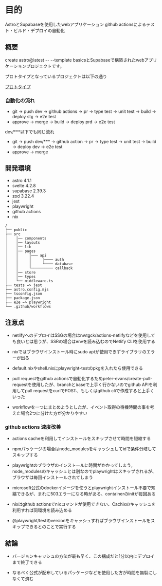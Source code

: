 # 目的

AstroとSupabaseを使用したwebアプリケーション
github actionsによるテスト・ビルド・デプロイの自動化

## 概要

create astro@latest -- --template basicsとSupabaseで構築されたwebアプリケーションプロジェクトです。

プロトタイプとなっているプロジェクトは以下の通り

[プロトタイプ](https://github.com/k-gitest/astro-svelte-supabase-prototype)

### 自動化の流れ

- git -> push dev -> github actions -> pr -> type test -> unit test -> build -> deploy stg -> e2e test
- approve -> merge -> build -> deploy prd -> e2e test

dev/***以下でも同じ流れ

- git -> push dev/*** -> github action -> pr -> type test -> unit test -> build -> deploy dev -> e2e test
- approve -> merge

## 開発環境

- astro 4.1.1
- svelte 4.2.8
- supabase 2.39.3
- zod 3.22.4
- jest
- playwright
- github actions
- nix

```text
/ 
├── public 
├── src
│    │── components
│    │── layouts
│    │── lib
│    │── pages
│    │     │─── api
│    │     │     │──── auth
│    │     │     └──── database
│    │     └────────── callback
│    │── store
│    │── types
│    └── middleware.ts
├── tests => jest
├── astro.config.mjs
├── tsconfig.json
├── package.json
├── e2e => playwright
└── .github/workflows
```

## 注意点

- netlifyへのデプロイはSSGの場合はnwtgck/actions-netlifyなどを使用しても良いとは思うが、SSRの場合はenvを読み込むのでNetlify CLIを使用する

- nixではブラウザインストール時にsudo aptが使用できずライブラリのエラーが出る

- default.nixやshell.nixにplaywright-testのpkgを入れたら使用できる

- pull requestをgithub actionsで自動化するためpeter-evans/create-pull-requestを使用したが、branchとbaseで上手く行かないのでgithub APIを利用してpull requestをcurlでPOST、もしくはgithub cliで作成すると上手くいった

- workflowを一つにまとめようとしたが、イベント取得の待機時間の事を考えた場合2つに分けた方が分かりやすい

### github actions 速度改善

- actions cacheを利用してインストールをスキップさせて時間を短縮する

- npmパッケージの場合はnode_modulesをキャッシュしてidで条件分岐してスキップする

- playwrightのブラウザのインストールに時間がかかってしまう。node_modulesのキャッシュとは別なのでplaywrightはスキップされるが、ブラウザは毎回インストールされてしまう

- microsoft公式のdockerイメージを使うとplaywrightインストール不要で短縮できるが、まれに503エラーになる時がある、containerのinitが毎回ある

- nixはgithub actionsでnixコマンドが使用できない、Cachixのキャッシュを利用すれば同環境を読み込める

- @playwright/testのversionをキャッシュすればブラウザインストールをスキップできるとのことで実行する

## 結論

- バージョンキャッシュの方法が最も早く、この構成だと1分以内にデプロイまで終了できる

- なるべく公式が配布しているパッケージなどを使用した方が時間を無駄にしなくて済む

